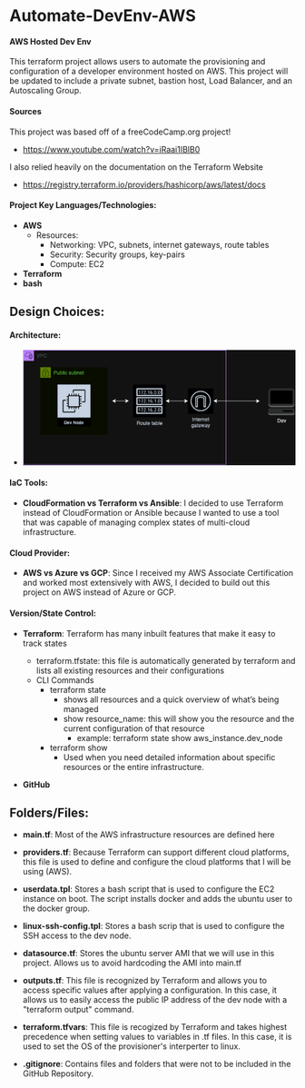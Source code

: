 # Automate-DevEnv-AWS

#### AWS Hosted Dev Env

This terraform project allows users to automate the provisioning and configuration of a developer environment hosted on AWS. This project will be updated to include a private subnet, bastion host, Load Balancer, and an Autoscaling Group.

#### Sources

This project was based off of a freeCodeCamp.org project!
- https://www.youtube.com/watch?v=iRaai1IBlB0

I also relied heavily on the documentation on the Terraform Website
- https://registry.terraform.io/providers/hashicorp/aws/latest/docs

#### Project Key Languages/Technologies: 

- **AWS**
    - Resources: 
        - Networking: VPC, subnets, internet gateways, route tables
        - Security: Security groups, key-pairs
        - Compute: EC2
- **Terraform**
- **bash**


## Design Choices:

#### Architecture:
- ![AWSArch](images/AWSArch.png)

#### IaC Tools:
- **CloudFormation vs Terraform vs Ansible**: I decided to use Terraform instead of CloudFormation or Ansible because I wanted to use a tool that was capable of managing complex states of multi-cloud infrastructure.

#### Cloud Provider:
- **AWS vs Azure vs GCP**: Since I received my AWS Associate Certification and worked most extensively with AWS, I decided to build out this project on AWS instead of Azure or GCP.

#### Version/State Control:

- **Terraform**: Terraform has many inbuilt features that make it easy to track states
    - terraform.tfstate: this file is automatically generated by terraform and lists all existing resources and their configurations
    - CLI Commands
        - terraform state 
            - shows all resources and a quick overview of what’s being managed
            - show resource_name: this will show you the resource and the current configuration of that resource
                - example: terraform state show aws_instance.dev_node
        - terraform show
            - Used when you need detailed information about specific resources or the entire infrastructure.

- **GitHub**

## Folders/Files:

- **main.tf**: Most of the AWS infrastructure resources are defined here

- **providers.tf**: Because Terraform can support different cloud platforms, this file is used to define and configure the cloud platforms that I will be using (AWS).

- **userdata.tpl**: Stores a bash script that is used to configure the EC2 instance on boot. The script installs docker and adds the ubuntu user to the docker group.

- **linux-ssh-config.tpl**: Stores a bash scrip that is used to configure the SSH access to the dev node.

- **datasource.tf**: Stores the ubuntu server AMI that we will use in this project. Allows us to avoid hardcoding the AMI into main.tf

- **outputs.tf**: This file is recognized by Terraform and allows you to access specific values after applying a configuration. In this case, it allows us to easily access the public IP address of the dev node with a "terraform output" command.

- **terraform.tfvars**: This file is recogized by Terraform and takes highest precedence when setting values to variables in .tf files. In this case, it is used to set the OS of the provisioner's interperter to linux.

- **.gitignore**: Contains files and folders that were not to be included in the GitHub Repository.
